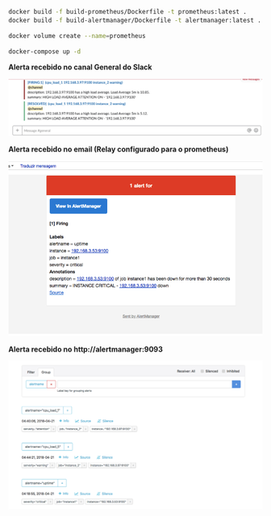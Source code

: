 
```bash
docker build -f build-prometheus/Dockerfile -t prometheus:latest .
docker build -f build-alertmanager/Dockerfile -t alertmanager:latest .
```

```bash
docker volume create --name=prometheus
```

```bash
docker-compose up -d
```

**Alerta recebido no canal General do Slack**

![Alerta - Slack](imgs/alert-slack.png)

**Alerta recebido no email (Relay configurado para o prometheus)**

![Alerta - Email](imgs/alertmanager-email.png)

**Alerta recebido no http://alertmanager:9093**

![Alerta - Web](imgs/alertmanager-web.png)



